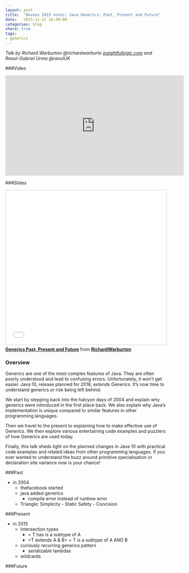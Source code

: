 ```yaml
---
layout: post
title:  "Devoxx 2015 notes: Java Generics: Past, Present and Future"
date:   2015-11-12 16:40:00
categories: blog
share: true
tags:
- generics
---
```


*Talk by Richard Warburton
    @richardwarburto
    [insightfullogic.com](http://insightfullogic.com) and Raoul-Gabriel Urma
    @raoulUK*

###Video
<iframe width="560" height="315" src="https://www.youtube.com/embed/LEAoMMEIUXk" frameborder="0" allowfullscreen></iframe>

###Slides
<iframe src="//de.slideshare.net/slideshow/embed_code/key/RcvhM1q2cMXZL" width="595" height="485" frameborder="0" marginwidth="0" marginheight="0" scrolling="no" style="border:1px solid #CCC; border-width:1px; margin-bottom:5px; max-width: 100%;" allowfullscreen> </iframe> <div style="margin-bottom:5px"> <strong> <a href="//de.slideshare.net/RichardWarburton/generics-past-present-and-future" title="Generics Past, Present and Future" target="_blank">Generics Past, Present and Future</a> </strong> from <strong><a href="//de.slideshare.net/RichardWarburton" target="_blank">RichardWarburton</a></strong> </div>

### Overview
Generics are one of the most complex features of Java. They are often poorly understood and lead to confusing errors. Unfortunately, it won’t get easier. Java 10, release planned for 2018, extends Generics. It’s now time to understand generics or risk being left behind.

We start by stepping back into the halcyon days of 2004 and explain why generics were introduced in the first place back. We also explain why Java’s implementation is unique compared to similar features in other programming languages.

Then we travel to the present to explaining how to make effective use of Generics. We then explore various entertaining code examples and puzzlers of how Generics are used today.

Finally, this talk sheds light on the planned changes in Java 10 with practical code examples and related ideas from other programming languages. If you ever wanted to understand the buzz around primitive specialisation or declaration site variance now is your chance!

###Past
- in 2004
    - thefacebook started
    - java added generics
        - compile error instead of runtime error
    - Triangle: Simplicity - Static Safety - Concision

###Present
- in 2015
    - Intersection types
        - <T extends A> = T has is a subtype of A
        - <T extends A & B> = T is a subtype of A AND B
    - curiously recurring generics pattern
        - serializable lambdas
    - wildcards

###Future
